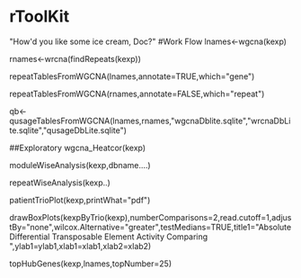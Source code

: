 # rToolKit
"How'd you like some ice cream, Doc?"
#Work Flow
lnames<-wgcna(kexp)

rnames<-wrcna(findRepeats(kexp))


repeatTablesFromWGCNA(lnames,annotate=TRUE,which="gene")


repeatTablesFromWGCNA(rnames,annotate=FALSE,which="repeat")


qb<-qusageTablesFromWGCNA(lnames,rnames,"wgcnaDblite.sqlite","wrcnaDbLite.sqlite","qusageDbLite.sqlite")



##Exploratory
wgcna_Heatcor(kexp)


moduleWiseAnalysis(kexp,dbname....)


repeatWiseAnalysis(kexp..)


patientTrioPlot(kexp,printWhat="pdf")

drawBoxPlots(kexpByTrio(kexp),numberComparisons=2,read.cutoff=1,adjustBy="none",wilcox.Alternative="greater",testMedians=TRUE,title1="Absolute Differential Transposable Element Activity Comparing ",ylab1=ylab1,xlab1=xlab1,xlab2=xlab2)


topHubGenes(kexp,lnames,topNumber=25)
